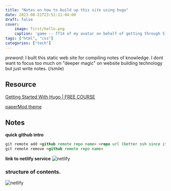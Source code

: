 ```yaml
---
title: "Notes on how to build up this site using hugo"
date: 2023-08-22T23:51:11-04:00
draft: false
cover:
    image: first/hello.png
    caption: 'game -- ff14 of my avatar on behalf of getting through 5.x '
tags: ["html", "css"]
categories: ["tech"]
---
```

*preword*: I built this static web site for compiling notes of knowledge. I dont want to focus too much on "deeper magic" on website building technology but just write notes. (/smile)
## Resource
[Getting Started With Hugo | FREE COURSE](https://www.youtube.com/watch?v=hjD9jTi_DQ4&t=1455s)

[paperMod theme](https://themes.gohugo.io/themes/hugo-papermod/)


## Notes
**quick github intro**
```md
git remote add <github remote repo name> <repo url (better ssh since it turned to several error using http proxy)>
git remote remove <github remote repo name>
```

**link to netlify service**
![netlify](../pic/first/netlify.png)

### structure of contents.
![netlify](../pic/first/content.png)
